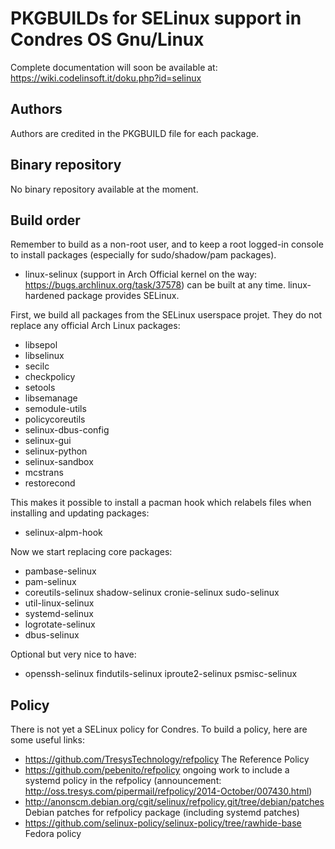 PKGBUILDs for SELinux support in Condres OS Gnu/Linux
===========================================

Complete documentation will soon be available at:
https://wiki.codelinsoft.it/doku.php?id=selinux

Authors
-------

Authors are credited in the PKGBUILD file for each package.

Binary repository
-----------------

No binary repository available at the moment.

Build order
-----------

Remember to build as a non-root user, and to keep a root logged-in console to
install packages (especially for sudo/shadow/pam packages).

* linux-selinux (support in Arch Official kernel on the way:
  https://bugs.archlinux.org/task/37578) can be built at any time.
  linux-hardened package provides SELinux.

First, we build all packages from the SELinux userspace projet. They do not
replace any official Arch Linux packages:

* libsepol
* libselinux
* secilc
* checkpolicy
* setools
* libsemanage
* semodule-utils
* policycoreutils
* selinux-dbus-config
* selinux-gui
* selinux-python
* selinux-sandbox
* mcstrans
* restorecond

This makes it possible to install a pacman hook which relabels files when installing and updating packages:
* selinux-alpm-hook

Now we start replacing core packages:

* pambase-selinux
* pam-selinux
* coreutils-selinux shadow-selinux cronie-selinux sudo-selinux
* util-linux-selinux
* systemd-selinux
* logrotate-selinux
* dbus-selinux

Optional but very nice to have:
* openssh-selinux findutils-selinux iproute2-selinux psmisc-selinux

Policy
------

There is not yet a SELinux policy for Condres.  To build a policy, here are some useful links:

* https://github.com/TresysTechnology/refpolicy The Reference Policy
* https://github.com/pebenito/refpolicy ongoing work to include a systemd policy in the refpolicy (announcement: http://oss.tresys.com/pipermail/refpolicy/2014-October/007430.html)
* http://anonscm.debian.org/cgit/selinux/refpolicy.git/tree/debian/patches Debian patches for refpolicy package (including systemd patches)
* https://github.com/selinux-policy/selinux-policy/tree/rawhide-base Fedora policy
